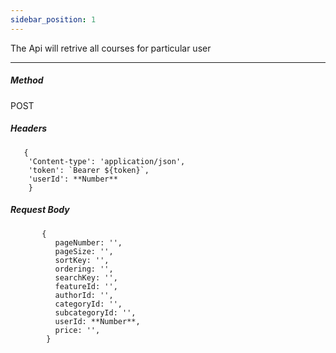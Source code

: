 ```yaml
---
sidebar_position: 1
---
```


The Api will retrive all courses for particular user

---------------------------------

##### Method
POST

##### Headers
```
   {
    'Content-type': 'application/json',
    'token': `Bearer ${token}`, 
    'userId': **Number**
    }
```

##### Request Body
```
       {
          pageNumber: '',
          pageSize: '',
          sortKey: '',
          ordering: '',
          searchKey: '',
          featureId: '',
          authorId: '',
          categoryId: '',
          subcategoryId: '',
          userId: **Number**,
          price: '',
        }
```